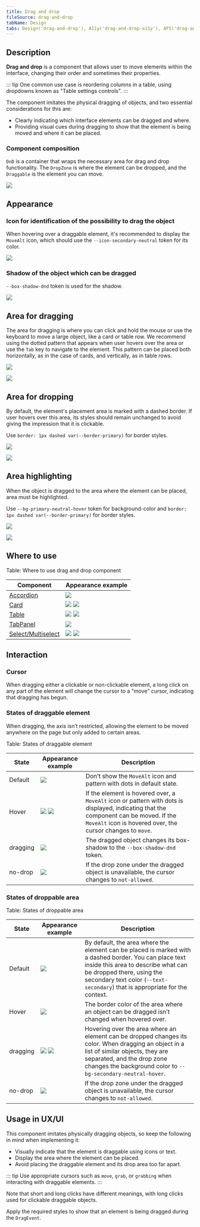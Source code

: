 ```yaml
---
title: Drag and drop
fileSource: drag-and-drop
tabName: Design
tabs: Design('drag-and-drop'), A11y('drag-and-drop-a11y'), API('drag-and-drop-api'), Example('drag-and-drop-code'), Changelog('drag-and-drop-changelog')
---
```


## Description

**Drag and drop** is a component that allows user to move elements within the interface, changing their order and sometimes their properties.

::: tip
One common use case is reordering columns in a table, using dropdowns known as "Table settings controls".
:::

The component imitates the physical dragging of objects, and two essential considerations for this are:

- Clearly indicating which interface elements can be dragged and where.
- Providing visual cues during dragging to show that the element is being moved and where it can be placed.

### Component composition

`DnD` is a container that wraps the necessary area for drag and drop functionality. The `DropZone` is where the element can be dropped, and the `Draggable` is the element you can move.

![](static/dragdrop-scheme.png)

## Appearance

### Icon for identification of the possibility to drag the object

When hovering over a draggable element, it's recommended to display the `MoveAlt` icon, which should use the `--icon-secondary-neutral` token for its color.

![](static/drag-hover.png)

### Shadow of the object which can be dragged

`--box-shadow-dnd` token is used for the shadow.

![](static/dragging.png)

## Area for dragging

The area for dragging is where you can click and hold the mouse or use the keyboard to move a large object, like a card or table row. We recommend using the dotted pattern that appears when user hovers over the area or use the `Tab` key to navigate to the element. This pattern can be placed both horizontally, as in the case of cards, and vertically, as in table rows.

![](static/draggable-card.png)

![](static/drag-table.png)

## Area for dropping

By default, the element's placement area is marked with a dashed border. If user hovers over this area, its styles should remain unchanged to avoid giving the impression that it is clickable.

Use `border: 1px dashed var(--border-primary)` for border styles.

![](static/droppable-zone.png)

![](static/default-and-hover.png)

## Area highlighting

When the object is dragged to the area where the element can be placed, area must be highlighted.

Use `--bg-primary-neutral-hover` token for background-color and `border: 1px dashed var(--border-primary)` for border styles.

![](static/dragging.png)

![](static/drag-card.png)

## Where to use

Table: Where to use drag and drop component

| Component                                | Appearance example                                                                                      |
| ----------------------------------------- | ------------------------------------------------------------------------------------------------------- |
| [Accordion](/components/accordion/)       | ![](static/drag-accordion.png)                                                |
| [Card](/components/card/)                 | ![](static/draggable-card.png) ![](static/drag-card.png)      |
| [Table](/table-group/table/)              | ![](static/drag-table.png) ![](static/drag-table2.png)      |
| [TabPanel](/components/tab-panel/)        | ![](static/drag-tabpanel.png)                                                  |
| [Select/Multiselect](/components/select/) | ![](static/drag-default.png) ![](static/dragging.png) |

## Interaction

### Cursor

When dragging either a clickable or non-clickable element, a long click on any part of the element will change the cursor to a "move" cursor, indicating that dragging has begun.

### States of draggable element

When dragging, the axis isn’t restricted, allowing the element to be moved anywhere on the page but only added to certain areas.

Table: States of draggable element

| State    | Appearance example                                              | Description                                                                                                                                                                                                                                                                                                        |
| -------- | --------------------------------------------------------------- | ------------------------------------------------------------------------------------------------------------------------------------------------------------------------------------------------------------------------------------------------------------------------------------------------------------- |
| Default  | ![](static/drag-default.png)                             | Don’t show the `MoveAlt` icon and pattern with dots in default state.                                                                                                                                                                                                                                        |
| Hover    | ![](static/drag-hover.png) ![](static/drag-table.png) | If the element is hovered over, a `MoveAlt` icon or pattern with dots is displayed, indicating that the component can be moved. If the `MoveAlt` icon is hovered over, the cursor changes to `move`. |
| dragging | ![](static/dragging.png)                            | The dragged object changes its box-shadow to the `--box-shadow-dnd` token.                                                                                                                                                                                                                                    |
| no-drop  | ![](static/no-drop.png)                                  | If the drop zone under the dragged object is unavailable, the cursor changes to `not-allowed`.                                                                                                                                                                                                           |

### States of droppable area

Table: States of droppable area

| State    | Appearance example                                                                        | Description                                                                                                                                                                                                                                                                               |
| -------- | ----------------------------------------------------------------------------------------- | ------------------------------------------------------------------------------------------------------------------------------------------------------------------------------------------------------------------------------------------------------------------------------------ |
| Default  | ![](static/droppable-zone.png)                                              | By default, the area where the element can be placed is marked with a dashed border. You can place text inside this area to describe what can be dropped there, using the secondary text color (`--text-secondary`) that is appropriate for the context. |
| Hover    | ![](static/default-and-hover.png)                                           | The border color of the area where an object can be dragged isn’t changed when hovered over.                                                                                                                                                                                   |
| dragging | ![](static/drag-card.png) ![](static/drag-table2.png) | Hovering over the area where an element can be dropped changes its color. When dragging an object in a list of similar objects, they are separated, and the drop zone changes the background color to `--bg-secondary-neutral-hover`.       |
| no-drop  | ![](static/no-drop.png)                                                            | If the drop zone under the dragged object is unavailable, the cursor changes to `not-allowed`.                                                                                                                                                                             |

## Usage in UX/UI

This component imitates physically dragging objects, so keep the following in mind when implementing it:

- Visually indicate that the element is draggable using icons or text.
- Display the area where the element can be placed.
- Avoid placing the draggable element and its drop area too far apart.

::: tip
Use appropriate cursors such as `move`, `grab`, or `grabbing` when interacting with draggable elements.
:::

Note that short and long clicks have different meanings, with long clicks used for clickable draggable objects.

Apply the required styles to show that an element is being dragged during the `DragEvent`.

